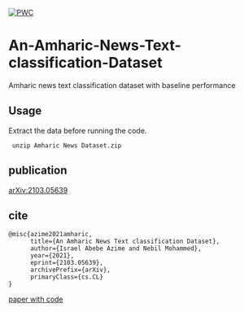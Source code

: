 [![PWC](https://img.shields.io/endpoint.svg?url=https://paperswithcode.com/badge/an-amharic-news-text-classification-dataset/text-classification-on-an-amharic-news-text)](https://paperswithcode.com/sota/text-classification-on-an-amharic-news-text?p=an-amharic-news-text-classification-dataset)

# An-Amharic-News-Text-classification-Dataset
Amharic news text classification dataset with baseline performance 




## Usage
Extract the data before running the code.

``` unzip Amharic News Dataset.zip```


## publication
[	arXiv:2103.05639](https://arxiv.org/abs/2103.05639)




## cite

```
@misc{azime2021amharic,
      title={An Amharic News Text classification Dataset}, 
      author={Israel Abebe Azime and Nebil Mohammed},
      year={2021},
      eprint={2103.05639},
      archivePrefix={arXiv},
      primaryClass={cs.CL}
}
```


[paper with code](https://paperswithcode.com/paper/an-amharic-news-text-classification-dataset)
